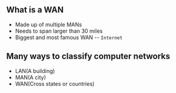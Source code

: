 ## What is a WAN
+ Made up of multiple MANs
+ Needs to span larger than 30 miles
+ Biggest and most famous WAN -- ``Internet``

## Many ways to classify computer networks
+ LAN(A building)
+ MAN(A city)
+ WAN(Cross states or countries)
